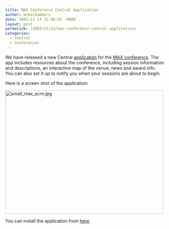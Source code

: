 ```yaml
---
title: MAX Conference Central Application
author: mikechambers
date: 2003-11-14 12:46:01 -0800
layout: post
permalink: /2003/11/14/max-conference-central-application/
categories:
  - Central
  - Conferences
---
```



We have released a new Central [application][1] for the [MAX conference][2]. The app includes resources about the conference, including session information and descriptions, an interactive map of the venue, news and award info. You can also set it up to notify you when your sessions are about to begin.  
<!--more-->

  
Here is a screen shot of the application:

<img alt="small_max_scrn.jpg" src="http://www.markme.com/mesh/files/small_max_scrn.jpg" width="500" height="391" border="0" />

You can install the application from [here][1].

 [1]: http://www.macromedia.com/macromedia/conference/attendees/
 [2]: http://www.macromedia.com/macromedia/conference/